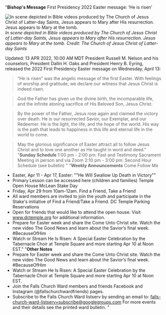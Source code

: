 "**Bishop's Message**
First Presidency 2022 Easter message: ‘He is risen’

![In scene depicted in Bible videos produced by The Church of Jesus Christ of Latter-day Saints, Jesus appears to Mary after His resurrection. Jesus appears to Mary at the tomb.](https://www.thechurchnews.com/wp-content/uploads/2022/04/easter-pictures-resurrection-mary-magdalene-1242543-print-1-1024x836.jpg)
*In scene depicted in Bible videos produced by The Church of Jesus Christ of Latter-day Saints, Jesus appears to Mary after His resurrection. Jesus appears to Mary at the tomb. *Credit: The Church of Jesus Christ of Latter-day Saints**
 
Updated: 13 APR 2022, 10:00 AM MDT
President Russell M. Nelson and his counselors, President Dallin H. Oaks and President Henry B. Eyring, released the 2022 First Presidency Easter message on Wednesday, April 13:

> “He is risen” was the angelic message of the first Easter. With feelings of worship and gratitude, we declare our witness that Jesus Christ is indeed risen.

> God the Father has given us the divine birth, the incomparable life, and the infinite atoning sacrifice of His Beloved Son, Jesus Christ.

> By the power of the Father, Jesus rose again and claimed the victory over death. He is our resurrected Savior, our Exemplar, and our Redeemer. He is the light, the life, and the hope of the world. His way is the path that leads to happiness in this life and eternal life in the world to come.

> May the glorious significance of Easter attract all to follow Jesus Christ and to love one another as He taught in word and deed."
"**Sunday Schedule**
1:00 pm - 2:00 pm: Fast and Testimony Sacrament Meeting in person and via Zoom
2:10 pm - 3:00 pm: Second Hour Schedule (see bulletin)
"
"**Weekly Announcements**
Come Follow Me
- Easter, Apr 11 - Apr 17, Easter: ""He Will Swallow Up Death in Victory""
- Primary Lesson can be accessed here (children and families)
Temple Open House McLean Stake Day
- Friday, Apr 29 from 10am-12am.
Find a Friend, Take a Friend
- All ward members are invited to join the youth and participate in the Stake's initiative of Find a Friend/Take a Friend.
DC Temple Parking Reservations
- Open for friends that would like to attend the open house. Visit www.dctemple.org for additional information.
- Prepare for Easter week and share the Come Unto Christ site. Watch the new video The Good News and learn about the Savior’s final week. #BecauseOfHim
- Watch or Stream He Is Risen: A Special Easter Celebration by the Tabernacle Choir at Temple Square and more starting Apr 10 at Noon EST."
"**Other Notes**
- Prepare for Easter week and share the Come Unto Christ site. Watch the new video The Good News and learn about the Savior’s final week. #BecauseOfHim
- Watch or Stream He Is Risen: A Special Easter Celebration by the Tabernacle Choir at Temple Square and more starting Apr 10 at Noon EST.
- Join the Falls Church Ward members and friends Facebook and Instagram (@fallschurchwardfriends) pages.
- Subscribe to the Falls Church Ward listserv by sending an email to: falls-church-ward-listserv+subscribe@googlegroups.com
For more events and their details see the printed ward bulletin.
"
